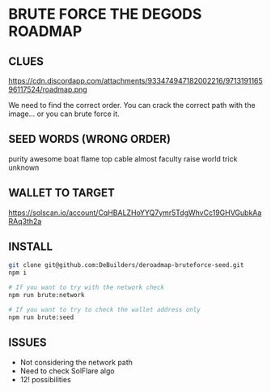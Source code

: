 # BRUTE FORCE THE DEGODS ROADMAP

## CLUES

https://cdn.discordapp.com/attachments/933474947182002216/971319116596117524/roadmap.png

We need to find the correct order. You can crack the correct path with the image... or you can brute force it.

## SEED WORDS (WRONG ORDER)

purity awesome boat flame top cable
almost faculty raise world trick unknown

## WALLET TO TARGET

https://solscan.io/account/CqHBALZHoYYQ7ymr5TdgWhvCc19GHVGubkAaRAq3th2a

## INSTALL

```bash
git clone git@github.com:DeBuilders/deroadmap-bruteforce-seed.git
npm i

# If you want to try with the network check
npm run brute:network

# If you want to try to check the wallet address only
npm run brute:seed
```

## ISSUES

- Not considering the network path
- Need to check SolFlare algo
- 12! possibilities
